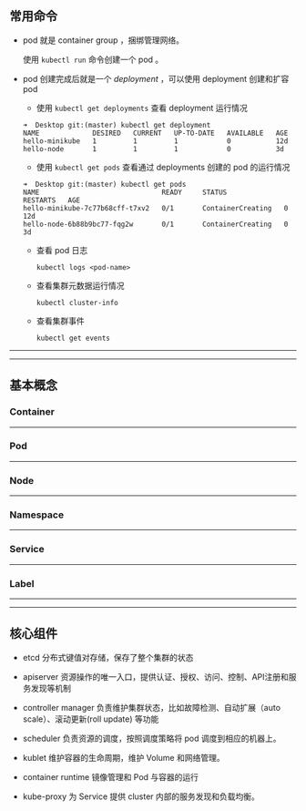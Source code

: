 ## 常用命令

* pod 就是 container group ，捆绑管理网络。

  使用 `kubectl run` 命令创建一个 pod 。

* pod 创建完成后就是一个 *deployment* ，可以使用 deployment 创建和扩容 pod 

  * 使用 `kubectl get deployments` 查看 deployment 运行情况

  ```shell
  ➜  Desktop git:(master) kubectl get deployment
  NAME             DESIRED   CURRENT   UP-TO-DATE   AVAILABLE   AGE
  hello-minikube   1         1         1            0           12d
  hello-node       1         1         1            0           3d
  ```

  * 使用 `kubectl get pods` 查看通过 deployments 创建的 pod 的运行情况

  ```shell
  ➜  Desktop git:(master) kubectl get pods
  NAME                              READY     STATUS              RESTARTS   AGE
  hello-minikube-7c77b68cff-t7xv2   0/1       ContainerCreating   0          12d
  hello-node-6b88b9bc77-fqg2w       0/1       ContainerCreating   0          3d
  ```

  * 查看 pod 日志

    ```shell
    kubectl logs <pod-name>
    ```
  
  * 查看集群元数据运行情况 

    ```shell
    kubectl cluster-info
    ```

  * 查看集群事件

    ```shell
    kubectl get events
    ```
    
---
---

## 基本概念 

### Container

---

### Pod

---

### Node

---

### Namespace

---

### Service

---

### Label

---
---

## 核心组件

* etcd 
  分布式键值对存储，保存了整个集群的状态

* apiserver
  资源操作的唯一入口，提供认证、授权、访问、控制、API注册和服务发现等机制

* controller manager 
  负责维护集群状态，比如故障检测、自动扩展（auto scale）、滚动更新(roll update) 等功能

* scheduler 
  负责资源的调度，按照调度策略将 pod 调度到相应的机器上。

* kublet
  维护容器的生命周期，维护 Volume 和网络管理。

* container runtime
  镜像管理和 Pod 与容器的运行

* kube-proxy
  为 Service 提供 cluster 内部的服务发现和负载均衡。